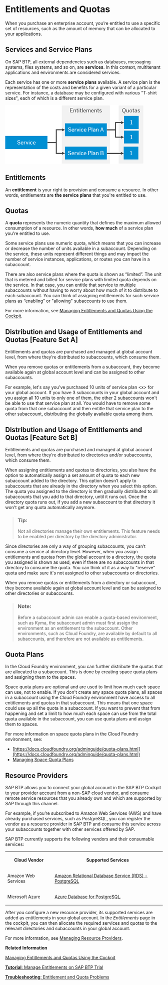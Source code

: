 <!-- loio00aa2c23479d42568b18882b1ca90d79 -->

# Entitlements and Quotas

When you purchase an enterprise account, you’re entitled to use a specific set of resources, such as the amount of memory that can be allocated to your applications.



<a name="loio00aa2c23479d42568b18882b1ca90d79__section_fx5_nzd_klb"/>

## Services and Service Plans

On SAP BTP, all external dependencies such as databases, messaging systems, files systems, and so on, are **services**. In this context, multitenant applications and environments are considered services.

Each service has one or more **service plans** available. A service plan is the representation of the costs and benefits for a given variant of a particular service. For instance, a database may be configured with various "T-shirt sizes", each of which is a different service plan.



![Relationships between Services Plans, Entilements, and Quotas](images/Service_Plan_1_cd5d379.png)



<a name="loio00aa2c23479d42568b18882b1ca90d79__section_pkd_pyd_klb"/>

## Entitlements

An **entitlement** is your right to provision and consume a resource. In other words, entitlements are **the service plans** that you're entitled to use.



<a name="loio00aa2c23479d42568b18882b1ca90d79__section_fpq_pyd_klb"/>

## Quotas

A **quota** represents the numeric quantity that defines the maximum allowed consumption of a resource. In other words, **how much** of a service plan you're entitled to use.

Some service plans use numeric quota, which means that you can increase or decrease the number of units available in a subaccount. Depending on the service, these units represent different things and may impact the number of service instances, applications, or routes you can have in a subaccount.

There are also service plans where the quota is shown as “limited”. The unit that is metered and billed for service plans with limited quota depends on the service. In that case, you can entitle that service to multiple subaccounts without having to worry about how much of it to distribute to each subaccount. You can think of assigning entitlements for such service plans as “enabling” or "allowing" subaccounts to use them.

For more information, see [Managing Entitlements and Quotas Using the Cockpit](../50_administration_and_ops/managing-entitlements-and-quotas-using-the-cockpit-c824874.md).



<a name="loio00aa2c23479d42568b18882b1ca90d79__section_uqw_t12_klb"/>

## Distribution and Usage of Entitlements and Quotas \[Feature Set A\]

Entitlements and quotas are purchased and managed at global account level, from where they’re distributed to subaccounts, which consume them.

When you remove quotas or entitlements from a subaccount, they become available again at global account level and can be assigned to other subaccounts.

For example, let's say you've purchased 10 units of service plan <x\> for your global account. If you have 3 subaccounts in your global account and you assign all 10 units to only one of them, the other 2 subaccounts won't be able to use that service plan at all. You would have to remove some quota from that one subaccount and then entitle that service plan to the other subaccount, distributing the globally available quota among them.



<a name="loio00aa2c23479d42568b18882b1ca90d79__section_lqp_5b2_klb"/>

## Distribution and Usage of Entitlements and Quotas \[Feature Set B\]

Entitlements and quotas are purchased and managed at global account level, from where they’re distributed to directories and/or subaccounts, which consume them.

When assigning entitlements and quotas to directories, you also have the option to automatically assign a set amount of quota to each new subaccount added to the directory. This option doesn’t apply to subaccounts that are already in the directory when you select this option. The quota you assigned to the directory is then gradually distributed to all subaccounts that you add to that directory, until it runs out. Once the directory quota runs out, if you add a new subaccount to that directory it won't get any quota automatically anymore.

> ### Tip:  
> Not all directories manage their own entitlements. This feature needs to be enabled per directory by the directory administrator.

Since directories are only a way of grouping subaccounts, you can’t consume a service at directory level. However, when you assign entitlements and quotas from the global account to a directory, the quota you assigned is shown as used, even if there are no subaccounts in that directory to consume the quota. You can think of it as a way to "reserve" quota and make sure it's not assigned to other subaccounts or directories.

When you remove quotas or entitlements from a directory or subaccount, they become available again at global account level and can be assigned to other directories or subaccounts.

> ### Note:  
> Before a subaccount admin can enable a quota-based environment, such as Kyma, the subaccount admin must first assign the environment as an entitlement to the subaccount. Other environments, such as Cloud Foundry, are available by default to all subaccounts, and therefore are not available as entitlements.



<a name="loio00aa2c23479d42568b18882b1ca90d79__section_lqj_qyd_klb"/>

## Quota Plans

In the Cloud Foundry environment, you can further distribute the quotas that are allocated to a subaccount. This is done by creating space quota plans and assigning them to the spaces.

Space quota plans are optional and are used to limit how much each space can use, not to enable. If you don't create any space quota plans, all spaces in a subaccount using the Cloud Foundry environment have access to all entitlements and quotas in that subaccount. This means that one space could use up all the quota in a subaccount. If you want to prevent that from happening and set a limit to how much each space can use from the total quota available in the subaccount, you can use quota plans and assign them to spaces.

For more information on space quota plans in the Cloud Foundry environment, see:

-   [https://docs.cloudfoundry.org/adminguide/quota-plans.html](https://docs.cloudfoundry.org/adminguide/quota-plans.html)
-   [Managing Space Quota Plans](../50_administration_and_ops/managing-space-quota-plans-4e5f0ee.md)



<a name="loio00aa2c23479d42568b18882b1ca90d79__section_x2p_ryd_klb"/>

## Resource Providers

SAP BTP allows you to connect your global account in the SAP BTP Cockpit to your provider account from a non-SAP cloud vendor, and consume remote service resources that you already own and which are supported by SAP through this channel.

For example, if you’re subscribed to Amazon Web Services \(AWS\) and have already purchased services, such as PostgreSQL, you can register the vendor as a resource provider in SAP BTP and consume this service across your subaccounts together with other services offered by SAP.

SAP BTP currently supports the following vendors and their consumable services:


<table>
<tr>
<th valign="top">

Cloud Vendor



</th>
<th valign="top">

Supported Services



</th>
</tr>
<tr>
<td valign="top">

Amazon Web Services



</td>
<td valign="top">

 [Amazon Relational Database Service \(RDS\) - PostgreSQL](https://help.sap.com/viewer/product/PostgreSQL/Cloud/en-US) 



</td>
</tr>
<tr>
<td valign="top">

Microsoft Azure



</td>
<td valign="top">

 [Azure Database for PostgreSQL](https://help.sap.com/viewer/product/PostgreSQL/Cloud/en-US).



</td>
</tr>
</table>

After you configure a new resource provider, its supported services are added as entitlements in your global account. In the *Entitlements* page in the cockpit, you can then allocate the required services and quotas to the relevant directories and subaccounts in your global account.

For more information, see [Managing Resource Providers](../50_administration_and_ops/managing-resource-providers-e2c250d.md).

**Related Information**  


[Managing Entitlements and Quotas Using the Cockpit](../50_administration_and_ops/managing-entitlements-and-quotas-using-the-cockpit-c824874.md "When you purchase an enterprise account, you are entitled to use a specific set of resources, such as the amount of memory that can be allocated to your applications.")

[**Tutorial**: Manage Entitlements on SAP BTP Trial](https://developers.sap.com/tutorials/cp-trial-entitlements.html)

[**Troubleshooting**: Entitlement and Quota Problems](https://ga.support.sap.com/dtp/viewer/index.html#/tree/2065/actions/26547:27066)

